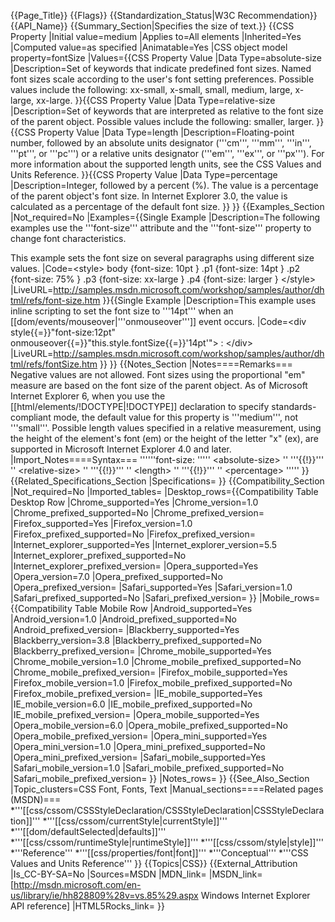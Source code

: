 {{Page_Title}}
{{Flags}}
{{Standardization_Status|W3C Recommendation}}
{{API_Name}}
{{Summary_Section|Specifies the size of text.}}
{{CSS Property
|Initial value=medium
|Applies to=All elements
|Inherited=Yes
|Computed value=as specified
|Animatable=Yes
|CSS object model property=fontSize
|Values={{CSS Property Value
|Data Type=absolute-size
|Description=Set of keywords that indicate predefined font
sizes. Named font sizes scale according to the user's font setting
preferences. Possible values include the following: xx-small, x-small,
small, medium, large, x-large, xx-large.
}}{{CSS Property Value
|Data Type=relative-size
|Description=Set of keywords that are interpreted as relative to the font size of the parent object. Possible values include the following: smaller, larger.
}}{{CSS Property Value
|Data Type=length
|Description=Floating-point number, followed by an absolute units designator ('''cm''', '''mm''', '''in''', '''pt''', or '''pc''') or a relative units designator ('''em''', '''ex''', or '''px''').
For more information about the supported length units, see the CSS Values and Units Reference.
}}{{CSS Property Value
|Data Type=percentage
|Description=Integer, followed by a percent (%). The value is a percentage of the parent object's font size. In Internet Explorer 3.0, the value is calculated as a percentage of the default font size.
}}
}}
{{Examples_Section
|Not_required=No
|Examples={{Single Example
|Description=The following examples use the '''font-size''' attribute and the '''font-size''' property to change font characteristics.

This example sets the font size on several paragraphs using different size values.
|Code=&lt;style&gt;
   body {font-size: 10pt }
   .p1 {font-size: 14pt }
   .p2 {font-size: 75% }
   .p3 {font-size: xx-large }
   .p4 {font-size: larger }
&lt;/style&gt;
|LiveURL=http://samples.msdn.microsoft.com/workshop/samples/author/dhtml/refs/font-size.htm
}}{{Single Example
|Description=This example uses inline scripting to set the font size to '''14pt''' when an [[dom/events/mouseover|'''onmouseover''']] event occurs.
|Code=&lt;div style{{=}}"font-size:12pt" onmouseover{{=}}"this.style.fontSize{{=}}'14pt'"&gt;
:
&lt;/div&gt;
|LiveURL=http://samples.msdn.microsoft.com/workshop/samples/author/dhtml/refs/fontSize.htm
}}
}}
{{Notes_Section
|Notes====Remarks===
Negative values are not allowed. Font sizes using the proportional "em" measure are based on the font size of the parent object.
As of Microsoft Internet Explorer 6, when you use the [[html/elements/!DOCTYPE|!DOCTYPE]] declaration to specify standards-compliant mode, the default value for this property is '''medium''', not '''small'''.
Possible length values specified in a relative measurement, using the height of the element's font (em) or the height of the letter "x" (ex), are supported in Microsoft Internet Explorer 4.0 and later.
|Import_Notes====Syntax===
''''''font-size: '''''
&lt;absolute-size&gt;
'' '''{{!}}''' ''
&lt;relative-size&gt;
'' '''{{!}}''' ''
&lt;length&gt;
'' '''{{!}}''' ''
&lt;percentage&gt;
'''''
}}
{{Related_Specifications_Section
|Specifications=
}}
{{Compatibility_Section
|Not_required=No
|Imported_tables=
|Desktop_rows={{Compatibility Table Desktop Row
|Chrome_supported=Yes
|Chrome_version=1.0
|Chrome_prefixed_supported=No
|Chrome_prefixed_version=
|Firefox_supported=Yes
|Firefox_version=1.0
|Firefox_prefixed_supported=No
|Firefox_prefixed_version=
|Internet_explorer_supported=Yes
|Internet_explorer_version=5.5
|Internet_explorer_prefixed_supported=No
|Internet_explorer_prefixed_version=
|Opera_supported=Yes
|Opera_version=7.0
|Opera_prefixed_supported=No
|Opera_prefixed_version=
|Safari_supported=Yes
|Safari_version=1.0
|Safari_prefixed_supported=No
|Safari_prefixed_version=
}}
|Mobile_rows={{Compatibility Table Mobile Row
|Android_supported=Yes
|Android_version=1.0
|Android_prefixed_supported=No
|Android_prefixed_version=
|Blackberry_supported=Yes
|Blackberry_version=3.8
|Blackberry_prefixed_supported=No
|Blackberry_prefixed_version=
|Chrome_mobile_supported=Yes
|Chrome_mobile_version=1.0
|Chrome_mobile_prefixed_supported=No
|Chrome_mobile_prefixed_version=
|Firefox_mobile_supported=Yes
|Firefox_mobile_version=1.0
|Firefox_mobile_prefixed_supported=No
|Firefox_mobile_prefixed_version=
|IE_mobile_supported=Yes
|IE_mobile_version=6.0
|IE_mobile_prefixed_supported=No
|IE_mobile_prefixed_version=
|Opera_mobile_supported=Yes
|Opera_mobile_version=6.0
|Opera_mobile_prefixed_supported=No
|Opera_mobile_prefixed_version=
|Opera_mini_supported=Yes
|Opera_mini_version=1.0
|Opera_mini_prefixed_supported=No
|Opera_mini_prefixed_version=
|Safari_mobile_supported=Yes
|Safari_mobile_version=1.0
|Safari_mobile_prefixed_supported=No
|Safari_mobile_prefixed_version=
}}
|Notes_rows=
}}
{{See_Also_Section
|Topic_clusters=CSS Font, Fonts, Text
|Manual_sections====Related pages (MSDN)===
*'''[[css/cssom/CSSStyleDeclaration/CSSStyleDeclaration|CSSStyleDeclaration]]'''
*'''[[css/cssom/currentStyle|currentStyle]]'''
*'''[[dom/defaultSelected|defaults]]'''
*'''[[css/cssom/runtimeStyle|runtimeStyle]]'''
*'''[[css/cssom/style|style]]'''
*'''Reference'''
*'''[[css/properties/font|font]]'''
*'''Conceptual'''
*'''CSS Values and Units Reference'''
}}
{{Topics|CSS}}
{{External_Attribution
|Is_CC-BY-SA=No
|Sources=MSDN
|MDN_link=
|MSDN_link=[http://msdn.microsoft.com/en-us/library/ie/hh828809%28v=vs.85%29.aspx Windows Internet Explorer API reference]
|HTML5Rocks_link=
}}